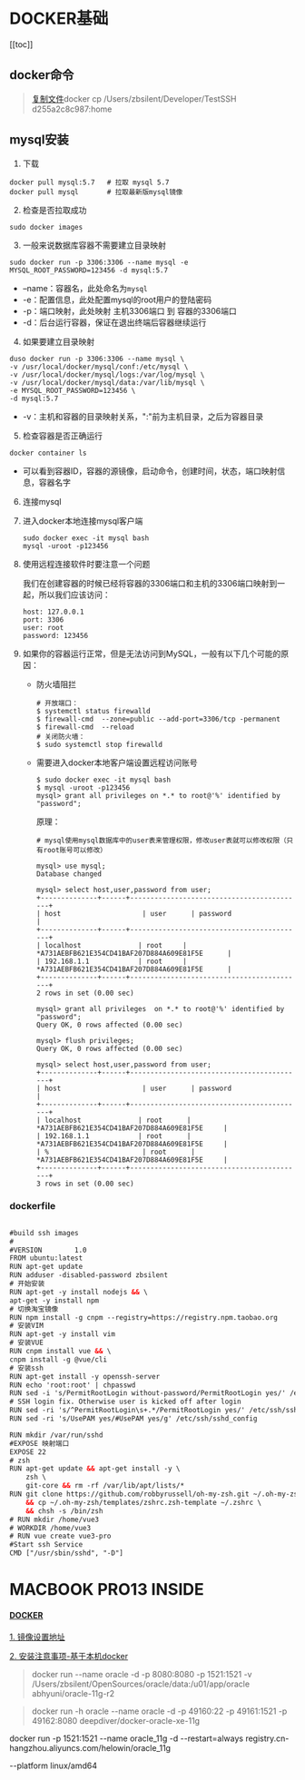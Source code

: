 # DOCKER基础
[[toc]]



## docker命令

> [复制文件]()docker cp /Users/zbsilent/Developer/TestSSH d255a2c8c987:home

## mysql安装



1. 下载

```shell
docker pull mysql:5.7   # 拉取 mysql 5.7
docker pull mysql       # 拉取最新版mysql镜像
```

2. 检查是否拉取成功

```shell
sudo docker images
```

3. 一般来说数据库容器不需要建立目录映射

```shell
sudo docker run -p 3306:3306 --name mysql -e MYSQL_ROOT_PASSWORD=123456 -d mysql:5.7
```

- –name：容器名，此处命名为`mysql`
- -e：配置信息，此处配置mysql的root用户的登陆密码
- -p：端口映射，此处映射 主机3306端口 到 容器的3306端口
- -d：后台运行容器，保证在退出终端后容器继续运行

4. 如果要建立目录映射

```shell
duso docker run -p 3306:3306 --name mysql \
-v /usr/local/docker/mysql/conf:/etc/mysql \
-v /usr/local/docker/mysql/logs:/var/log/mysql \
-v /usr/local/docker/mysql/data:/var/lib/mysql \
-e MYSQL_ROOT_PASSWORD=123456 \
-d mysql:5.7
```

- -v：主机和容器的目录映射关系，":"前为主机目录，之后为容器目录

5. 检查容器是否正确运行

```shell
docker container ls
```

- 可以看到容器ID，容器的源镜像，启动命令，创建时间，状态，端口映射信息，容器名字

6. 连接mysql

1. 进入docker本地连接mysql客户端

   ```shell
   sudo docker exec -it mysql bash
   mysql -uroot -p123456
   ```

2. 使用远程连接软件时要注意一个问题

   我们在创建容器的时候已经将容器的3306端口和主机的3306端口映射到一起，所以我们应该访问：

   ```
   host: 127.0.0.1
   port: 3306
   user: root
   password: 123456
   ```

3. 如果你的容器运行正常，但是无法访问到MySQL，一般有以下几个可能的原因：

   - 防火墙阻拦

     ```shell
     # 开放端口：
     $ systemctl status firewalld
     $ firewall-cmd  --zone=public --add-port=3306/tcp -permanent
     $ firewall-cmd  --reload
     # 关闭防火墙：
     $ sudo systemctl stop firewalld
     ```

   - 需要进入docker本地客户端设置远程访问账号

     ```shell
     $ sudo docker exec -it mysql bash
     $ mysql -uroot -p123456
     mysql> grant all privileges on *.* to root@'%' identified by "password";
     ```

     原理：

     ```shell
     # mysql使用mysql数据库中的user表来管理权限，修改user表就可以修改权限（只有root账号可以修改）
     
     mysql> use mysql;
     Database changed
     
     mysql> select host,user,password from user;
     +--------------+------+-------------------------------------------+
     | host                    | user      | password                                                                 |
     +--------------+------+-------------------------------------------+
     | localhost              | root     | *A731AEBFB621E354CD41BAF207D884A609E81F5E      |
     | 192.168.1.1            | root     | *A731AEBFB621E354CD41BAF207D884A609E81F5E      |
     +--------------+------+-------------------------------------------+
     2 rows in set (0.00 sec)
     
     mysql> grant all privileges  on *.* to root@'%' identified by "password";
     Query OK, 0 rows affected (0.00 sec)
     
     mysql> flush privileges;
     Query OK, 0 rows affected (0.00 sec)
     
     mysql> select host,user,password from user;
     +--------------+------+-------------------------------------------+
     | host                    | user      | password                                                                 |
     +--------------+------+-------------------------------------------+
     | localhost              | root      | *A731AEBFB621E354CD41BAF207D884A609E81F5E     |
     | 192.168.1.1            | root      | *A731AEBFB621E354CD41BAF207D884A609E81F5E     |
     | %                       | root      | *A731AEBFB621E354CD41BAF207D884A609E81F5E     |
     +--------------+------+-------------------------------------------+
     3 rows in set (0.00 sec)
     ```

### dockerfile
```xml

#build ssh images
#
#VERSION        1.0
FROM ubuntu:latest
RUN apt-get update
RUN adduser -disabled-password zbsilent 
# 开始安装
RUN apt-get -y install nodejs && \
apt-get -y install npm  
# 切换淘宝镜像
RUN npm install -g cnpm --registry=https://registry.npm.taobao.org 
# 安装VIM 
RUN apt-get -y install vim
# 安装VUE
RUN cnpm install vue && \
cnpm install -g @vue/cli  
# 安装ssh
RUN apt-get install -y openssh-server
RUN echo 'root:root' | chpasswd
RUN sed -i 's/PermitRootLogin without-password/PermitRootLogin yes/' /etc/ssh/sshd_config
# SSH login fix. Otherwise user is kicked off after login
RUN sed -ri 's/^PermitRootLogin\s+.*/PermitRootLogin yes/' /etc/ssh/sshd_config
RUN sed -ri 's/UsePAM yes/#UsePAM yes/g' /etc/ssh/sshd_config

RUN mkdir /var/run/sshd
#EXPOSE 映射端口
EXPOSE 22
# zsh
RUN apt-get update && apt-get install -y \
    zsh \
    git-core && rm -rf /var/lib/apt/lists/*
RUN git clone https://github.com/robbyrussell/oh-my-zsh.git ~/.oh-my-zsh \
    && cp ~/.oh-my-zsh/templates/zshrc.zsh-template ~/.zshrc \
    && chsh -s /bin/zsh
# RUN mkdir /home/vue3
# WORKDIR /home/vue3
# RUN vue create vue3-pro
#Start ssh Service
CMD ["/usr/sbin/sshd", "-D"]

```



# MACBOOK PRO13 INSIDE

#### [DOCKER]()

[1. 镜像设置地址](https://www.cnblogs.com/evan-liang/p/12233904.html)

[2. 安装注意事项-基于本机docker]()

> docker run --name oracle -d -p 8080:8080 -p 1521:1521 -v /Users/zbsilent/OpenSources/oracle/data:/u01/app/oracle abhyuni/oracle-11g-r2



> docker run -h oracle --name oracle -d -p 49160:22 -p 49161:1521 -p 49162:8080 deepdiver/docker-oracle-xe-11g



docker run -p 1521:1521 --name oracle_11g -d --restart=always registry.cn-hangzhou.aliyuncs.com/helowin/oracle_11g

--platform linux/amd64
